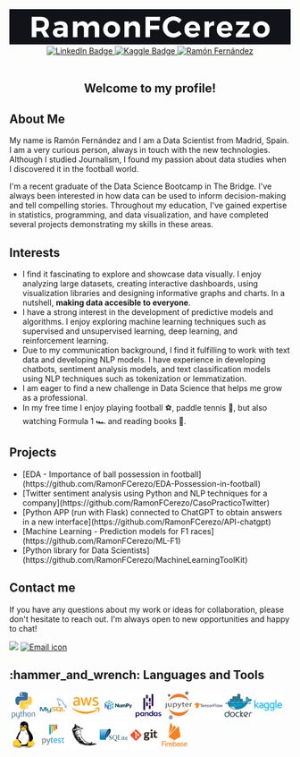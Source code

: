 <div id="header" align="center">
  <img src="https://github.com/RamonFCerezo/RamonFCerezo/blob/main/RamonFCerezo.png" width="800"/>
  <div id="badges">
  <a href="https://www.linkedin.com/in/ram%C3%B3n-fern%C3%A1ndez-cerezo/">
    <img src="https://img.shields.io/badge/LinkedIn-blue?style=for-the-badge&logo=linkedin&logoColor=white" alt="LinkedIn Badge"/>
  </a>
  <a href="https://www.kaggle.com/ramonfernandezcerezo">
    <img src="https://img.shields.io/badge/Kaggle-20BEFF?style=for-the-badge&logo=kaggle&logoColor=white" alt="Kaggle Badge"/>
  </a>
  <a href="https://github.com/RamonFCerezo?tab=repositories">
    <img src="https://img.shields.io/badge/-Repositories-828091?style=for-the-badge&logo=Github&logoColor=white&link=https://github.com/RamonFCerezo?tab=repositories" alt="Ramón Fernández"/></a>
</div>
<div id="badges">
  <img src="https://komarev.com/ghpvc/?username=RamonFCerezo&style=flat-square&color=blue" alt=""/>
</div>
  <h2>Welcome to my profile!</h2>
</div>

<h2> About Me </h2>
<p> My name is Ramón Fernández and I am a Data Scientist from Madrid, Spain. I am a very curious person, always in touch with the new technologies. Although I studied Journalism, I found my passion about data studies when I discovered it in the football world.</p>
<p> I'm a recent graduate of the Data Science Bootcamp in The Bridge. I've always been interested in how data can be used to inform decision-making and tell compelling stories. Throughout my education, I've gained expertise in statistics, programming, and data visualization, and have completed several projects demonstrating my skills in these areas.</p>

<h2> Interests </h2>
<ul>
  <li> I find it fascinating to explore and showcase data visually. I enjoy analyzing large datasets, creating interactive dashboards, using visualization libraries and designing informative graphs and charts. In a nutshell, <strong>making data accesible to everyone</strong>.</li>
  <li> I have a strong interest in the development of predictive models and algorithms. I enjoy exploring machine learning techniques such as supervised and unsupervised learning, deep learning, and reinforcement learning.</li>
  <li> Due to my communication background, I find it fulfilling to work with text data and developing NLP models. I have experience in developing chatbots, sentiment analysis models, and text classification models using NLP techniques such as tokenization or lemmatization.</li>
  <li> I am eager to find a new challenge in Data Science that helps me grow as a professional.</li>
  <li> In my free time I enjoy playing football ⚽, paddle tennis 🎾, but also watching Formula 1 🏎️ and reading books 📖.</li>
</ul>

<h2>Projects</h2>
<div>
  <ul>
    <li> [EDA - Importance of ball possession in football](https://github.com/RamonFCerezo/EDA-Possession-in-football)</li>
    <li> [Twitter sentiment analysis using Python and NLP techniques for a company](https://github.com/RamonFCerezo/CasoPracticoTwitter)</li>
    <li> [Python APP (run with Flask) connected to ChatGPT to obtain answers in a new interface](https://github.com/RamonFCerezo/API-chatgpt)</li>
    <li> [Machine Learning - Prediction models for F1 races](https://github.com/RamonFCerezo/ML-F1)</li>
    <li> [Python library for Data Scientists](https://github.com/RamonFCerezo/MachineLearningToolKit)</li>
  </ul>
</div>

<h2>Contact me</h2>
<div>
  <p>If you have any questions about my work or ideas for collaboration, please don't hesitate to reach out. I'm always open to new opportunities and happy to chat!</p> 
<a href="mailto:ramonfernandezcerezo1@gmail.com"><img src="https://img.shields.io/badge/Email-ramonfernandezcerezo1%40gmail.com-blue?style=for-the-badge"></a>
<a href="mailto:ramonfernandezcerezo1@gmail.com"><img src="https://img.icons8.com/color/48/000000/email.png" alt="Email icon" width="25"/></a>

</div>

<h2>:hammer_and_wrench: Languages and Tools</h2>
<div>
  <img src="https://github.com/devicons/devicon/blob/master/icons/python/python-original-wordmark.svg" title="Python" **alt="Python" width="50" height="50"/>
  <img src="https://github.com/devicons/devicon/blob/master/icons/mysql/mysql-original-wordmark.svg" title="MySQL"  alt="MySQL" width="50" height="50"/>&nbsp;
  <img src="https://github.com/devicons/devicon/blob/master/icons/amazonwebservices/amazonwebservices-plain-wordmark.svg" title="AWS" alt="AWS" width="50" height="50"/>&nbsp;
  <img src="https://github.com/devicons/devicon/blob/master/icons/numpy/numpy-original-wordmark.svg" title="Numpy" **alt="Numpy" width="50" height="50"/>
  <img src="https://github.com/devicons/devicon/blob/master/icons/pandas/pandas-original-wordmark.svg" title="Pandas" **alt="Pandas" width="50" height="50"/>
  <img src="https://github.com/devicons/devicon/blob/master/icons/jupyter/jupyter-original-wordmark.svg" title="Jupyter" **alt="Jupyter" width="50" height="50"/>
  <img src="https://github.com/devicons/devicon/blob/master/icons/tensorflow/tensorflow-original-wordmark.svg" title="TensorFlow" **alt="TensorFlow" width="50" height="50"/>
  <img src="https://github.com/devicons/devicon/blob/master/icons/docker/docker-original-wordmark.svg" title="Docker" **alt="Docker" width="50" height="50"/>
  <img src="https://github.com/devicons/devicon/blob/master/icons/kaggle/kaggle-original-wordmark.svg" title="Kaggle" **alt="Kaggle" width="50" height="50"/>
  <img src="https://github.com/devicons/devicon/blob/master/icons/linux/linux-original.svg" title="Linux" **alt="Linux" width="50" height="50"/>
  <img src="https://github.com/devicons/devicon/blob/master/icons/pytest/pytest-original-wordmark.svg" title="Pytest" **alt="Pytest" width="50" height="50"/>
  <img src="https://github.com/devicons/devicon/blob/master/icons/flask/flask-original.svg" title="Flask" **alt="Flask" width="50" height="50"/>
  <img src="https://github.com/devicons/devicon/blob/master/icons/sqlite/sqlite-original-wordmark.svg" title="SQLite" **alt="SQLite" width="50" height="50"/>
  <img src="https://github.com/devicons/devicon/blob/master/icons/git/git-original-wordmark.svg" title="Git" **alt="Git" width="50" height="50"/>
  <img src="https://github.com/devicons/devicon/blob/master/icons/firebase/firebase-plain-wordmark.svg" title="Firebase" **alt="Firebase" width="50" height="50"/>
</div>

<!--
**RamonFCerezo/RamonFCerezo** is a ✨ _special_ ✨ repository because its `README.md` (this file) appears on your GitHub profile.

Here are some ideas to get you started:

- 🔭 I’m currently working on learning as much as I can about this new world!
- 🌱 I’m currently learning programming
- 👯 I’m looking to collaborate on ...
- 🤔 I’m looking for help with ...
- 💬 Ask me about ...
- 📫 How to reach me: ...
- 😄 Pronouns: ...
- ⚡ Fun fact: ...
-->
